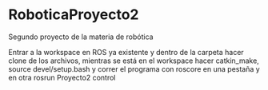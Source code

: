 # RoboticaProyecto2
Segundo proyecto de la materia de robótica

Entrar a la workspace en ROS ya existente y dentro de la carpeta hacer clone de los archivos, mientras se está en el workspace hacer catkin_make, source devel/setup.bash y correr el programa con roscore en una pestaña y en otra rosrun Proyecto2 control
